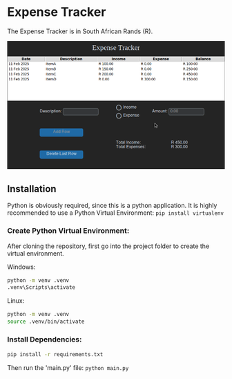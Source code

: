# Expense Tracker

The Expense Tracker is in South African Rands \(R\).

![Screenshot](expense_tracker_screenshot.png)

## Installation

Python is obviously required, since this is a python application. It is highly recommended to use a Python Virtual Environment: `pip install virtualenv`

### Create Python Virtual Environment:
After cloning the repository, first go into the project folder to create the virtual environment.

Windows:
```cmd
python -m venv .venv
.venv\Scripts\activate
```

Linux:
```bash
python -m venv .venv
source .venv/bin/activate
```

### Install Dependencies:
```bash
pip install -r requirements.txt
```

Then run the 'main\.py' file: `python main.py`
